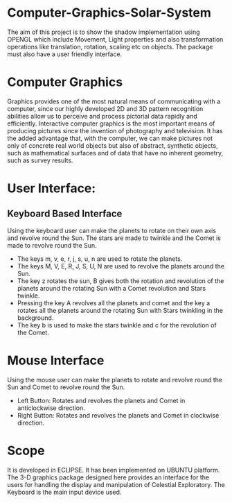 # Computer-Graphics-Solar-System
The aim of this project is to show the shadow implementation using OPENGL which
include Movement, Light properties and also transformation operations like translation, rotation,
scaling etc on objects. The package must also have a user friendly interface.

# Computer Graphics
Graphics provides one of the most natural means of communicating with a computer,
since our highly developed 2D and 3D pattern recognition abilities allow us to perceive and
process pictorial data rapidly and efficiently. Interactive computer graphics is the most important
means of producing pictures since the invention of photography and television. It has the added
advantage that, with the computer, we can make pictures not only of concrete real world objects
but also of abstract, synthetic objects, such as mathematical surfaces and of data that have no
inherent geometry, such as survey results.

# User Interface:
## Keyboard Based Interface
Using the keyboard user can make the planets to rotate on their own axis and revolve
round the Sun. The stars are made to twinkle and the Comet is made to revolve round the Sun.
* The keys m, v, e, r, j, s, u, n are used to rotate the planets.
* The keys M, V, E, R, J, S, U, N are used to revolve the planets around the Sun.
* The key z rotates the sun, B gives both the rotation and revolution of the planets around the
rotating Sun with a Comet revolution and Stars twinkle.
* Pressing the key A revolves all the planets and comet and the key a rotates all the planets
around the rotating Sun with Stars twinkling in the background.
* The key b is used to make the stars twinkle and c for the revolution of the Comet.

# Mouse Interface
Using the mouse user can make the planets to rotate and revolve round the Sun and
Comet to revolve round the Sun.
* Left Button: Rotates and revolves the planets and Comet in anticlockwise direction.
* Right Button: Rotates and revolves the planets and Comet in clockwise direction.
# Scope
It is developed in ECLIPSE. It has been implemented on UBUNTU platform. The
3-D graphics package designed here provides an interface for the users for handling the display
and manipulation of Celestial Exploratory. The Keyboard is the main input device used.
